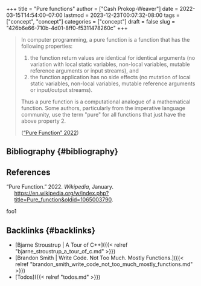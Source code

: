 +++
title = "Pure functions"
author = ["Cash Prokop-Weaver"]
date = 2022-03-15T14:54:00-07:00
lastmod = 2023-12-23T00:07:32-08:00
tags = ["concept", "concept"]
categories = ["concept"]
draft = false
slug = "426b6e66-710b-4d01-8ff0-f5311478260c"
+++

> In computer programming, a pure function is a function that has the following properties:
>
> 1.  the function return values are identical for identical arguments (no variation with local static variables, non-local variables, mutable reference arguments or input streams), and
> 2.  the function application has no side effects (no mutation of local static variables, non-local variables, mutable reference arguments or input/output streams).
>
> Thus a pure function is a computational analogue of a mathematical function. Some authors, particularly from the imperative language community, use the term "pure" for all functions that just have the above property 2.
>
> (<a href="#citeproc_bib_item_1">“Pure Function” 2022</a>)


## Bibliography {#bibliography}

## References

<style>.csl-entry{text-indent: -1.5em; margin-left: 1.5em;}</style><div class="csl-bib-body">
  <div class="csl-entry"><a id="citeproc_bib_item_1"></a>“Pure Function.” 2022. <i>Wikipedia</i>, January. <a href="https://en.wikipedia.org/w/index.php?title=Pure_function&oldid=1065003790">https://en.wikipedia.org/w/index.php?title=Pure_function&#38;oldid=1065003790</a>.</div>
</div>

foo1


## Backlinks {#backlinks}

-   [Bjarne Stroustrup | A Tour of C++]({{< relref "bjarne_stroustrup_a_tour_of_c.md" >}})
-   [Brandon Smith | Write Code. Not Too Much. Mostly Functions.]({{< relref "brandon_smith_write_code_not_too_much_mostly_functions.md" >}})
-   [Todos]({{< relref "todos.md" >}})
